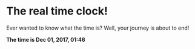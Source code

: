 # The real time clock!

Ever wanted to know what the time is? Well, your journey is about to end!

**The time is Dec 01, 2017, 01:46**